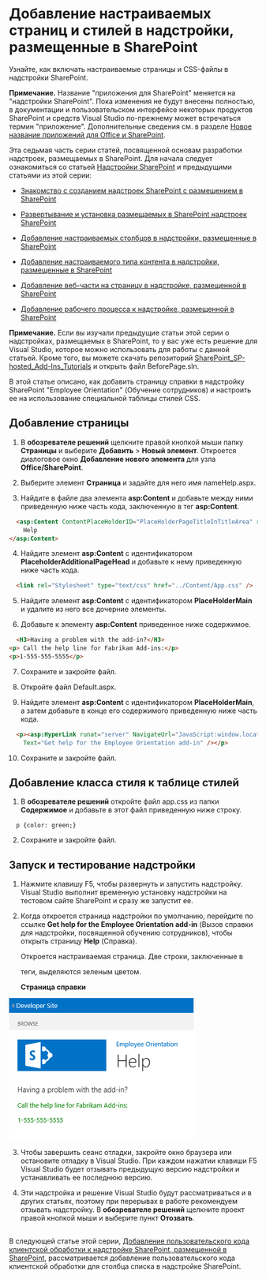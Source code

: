 


# <a name="add-a-custom-page-and-style-to-a-sharepoint-hosted-sharepoint-add-in"></a>Добавление настраиваемых страниц и стилей в надстройки, размещенные в SharePoint
Узнайте, как включать настраиваемые страницы и CSS-файлы в надстройки SharePoint.
 

 **Примечание.** Название "приложения для SharePoint" меняется на "надстройки SharePoint". Пока изменения не будут внесены полностью, в документации и пользовательском интерфейсе некоторых продуктов SharePoint и средств Visual Studio по-прежнему может встречаться термин "приложение". Дополнительные сведения см. в разделе [Новое название приложений для Office и SharePoint](new-name-for-apps-for-sharepoint#bk_newname).
 

Эта седьмая часть серии статей, посвященной основам разработки надстроек, размещаемых в SharePoint. Для начала следует ознакомиться со статьей [Надстройки SharePoint](sharepoint-add-ins) и предыдущими статьями из этой серии:
 

-  [Знакомство с созданием надстроек SharePoint с размещением в SharePoint](get-started-creating-sharepoint-hosted-sharepoint-add-ins)
    
 
-  [Развертывание и установка размещаемых в SharePoint надстроек SharePoint](deploy-and-install-a-sharepoint-hosted-sharepoint-add-in)
    
 
-  [Добавление настраиваемых столбцов в надстройки, размещенные в SharePoint](add-custom-columns-to-a-sharepoint-hostedsharepoint-add-in)
    
 
-  [Добавление настраиваемого типа контента в надстройки, размещенные в SharePoint](add-a-custom-content-type-to-a-sharepoint-hostedsharepoint-add-in)
    
 
-  [Добавление веб-части на страницу в надстройке, размещенной в SharePoint](add-a-web-part-to-a-page-in-a-sharepoint-hosted-sharepoint-add-in)
    
 
-  [Добавление рабочего процесса к надстройке, размещенной в SharePoint](add-a-workflow-to-a-sharepoint-hosted-sharepoint-add-in)
    
 

 **Примечание.** Если вы изучали предыдущие статьи этой серии о надстройках, размещаемых в SharePoint, то у вас уже есть решение для Visual Studio, которое можно использовать для работы с данной статьей. Кроме того, вы можете скачать репозиторий [SharePoint_SP-hosted_Add-Ins_Tutorials](https://github.com/OfficeDev/SharePoint_SP-hosted_Add-Ins_Tutorials) и открыть файл BeforePage.sln.
 

В этой статье описано, как добавить страницу справки в надстройку SharePoint "Employee Orientation" (Обучение сотрудников) и настроить ее на использование специальной таблицы стилей CSS. 
 

## <a name="add-a-page"></a>Добавление страницы


1. В **обозревателе решений** щелкните правой кнопкой мыши папку **Страницы** и выберите **Добавить** > **Новый элемент**. Откроется диалоговое окно **Добавление нового элемента** для узла **Office/SharePoint**.
    
 
2. Выберите элемент **Страница** и задайте для него имя nameHelp.aspx. 
    
 
3. Найдите в файле два элемента **asp:Content** и добавьте между ними приведенную ниже часть кода, заключенную в тег **asp:Content**.
    
```HTML
  <asp:Content ContentPlaceHolderID="PlaceHolderPageTitleInTitleArea" runat="server">
    Help
</asp:Content> 
```

4. Найдите элемент **asp:Content** с идентификатором **PlaceholderAdditionalPageHead** и добавьте к нему приведенную ниже часть кода.
    
```HTML
  <link rel="Stylesheet" type="text/css" href="../Content/App.css" />
```

5. Найдите элемент **asp:Content** с идентификатором **PlaceHolderMain** и удалите из него все дочерние элементы.
    
 
6. Добавьте к элементу **asp:Content** приведенное ниже содержимое.
    
```HTML
  <H3>Having a problem with the add-in?</H3>
<p> Call the help line for Fabrikam Add-ins:</p>
<p>1-555-555-5555</p>
```

7. Сохраните и закройте файл.
    
 
8. Откройте файл Default.aspx.
    
 
9. Найдите элемент **asp:Content** с идентификатором **PlaceHolderMain**, а затем добавьте в конце его содержимого приведенную ниже часть кода. 
    
```HTML
  <p><asp:HyperLink runat="server" NavigateUrl="JavaScript:window.location = _spPageContextInfo.webAbsoluteUrl + '/Pages/Help.aspx';" 
    Text="Get help for the Employee Orientation add-in" /></p>

```

10. Сохраните и закройте файл.
    
 

## <a name="add-a-style-class-to-the-stylesheet"></a>Добавление класса стиля к таблице стилей


 

 

1. В **обозревателе решений** откройте файл app.css из папки **Содержимое** и добавьте в этот файл приведенную ниже строку.
    
```
  p {color: green;}
```

2. Сохраните и закройте файл.
    
 

## <a name="run-and-test-the-add-in"></a>Запуск и тестирование надстройки


 

 

1. Нажмите клавишу F5, чтобы развернуть и запустить надстройку. Visual Studio выполнит временную установку надстройки на тестовом сайте SharePoint и сразу же запустит ее. 
    
 
2. Когда откроется страница надстройки по умолчанию, перейдите по ссылке **Get help for the Employee Orientation add-in** (Вызов справки для надстройки, посвященной обучению сотрудников), чтобы открыть страницу **Help** (Справка).
    
    Откроется настраиваемая страница. Две строки, заключенные в <p> теги, выделяются зеленым цветом.
    

    **Страница справки**

 

  ![Страница SharePoint с заголовком "Help" (Справка). Она содержит черную строку заголовка, за которой следуют две зеленые текстовые строки.](../../images/2df51ab0-5b24-4a37-8b6a-6e95dbb1aeaa.PNG)
 

    
    
 
3. Чтобы завершить сеанс отладки, закройте окно браузера или остановите отладку в Visual Studio. При каждом нажатии клавиши F5 Visual Studio будет отзывать предыдущую версию надстройки и устанавливать ее последнюю версию.
    
 
4. Эти надстройка и решение Visual Studio будут рассматриваться и в других статьях, поэтому при перерывах в работе рекомендуем отзывать надстройку. В **обозревателе решений** щелкните проект правой кнопкой мыши и выберите пункт **Отозвать**.
    
 

## 
<a name="Nextsteps"> </a>

В следующей статье этой серии, [Добавление пользовательского кода клиентской обработки к надстройке SharePoint, размещенной в SharePoint](add-custom-client-side-rendering-to-a-sharepoint-hosted-sharepoint-add-in), рассматривается добавление пользовательского кода клиентской обработки для столбца списка в надстройке SharePoint.
 

 

